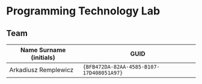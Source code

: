# Programming Technology Lab

## Team

| Name Surname (initials)                   | GUID                                     |
| ------------------------------------------| ---------------------------------------- |
| Arkadiusz Remplewicz                      | `{BFB472DA-82AA-4585-B107-17D408051A97}` |
